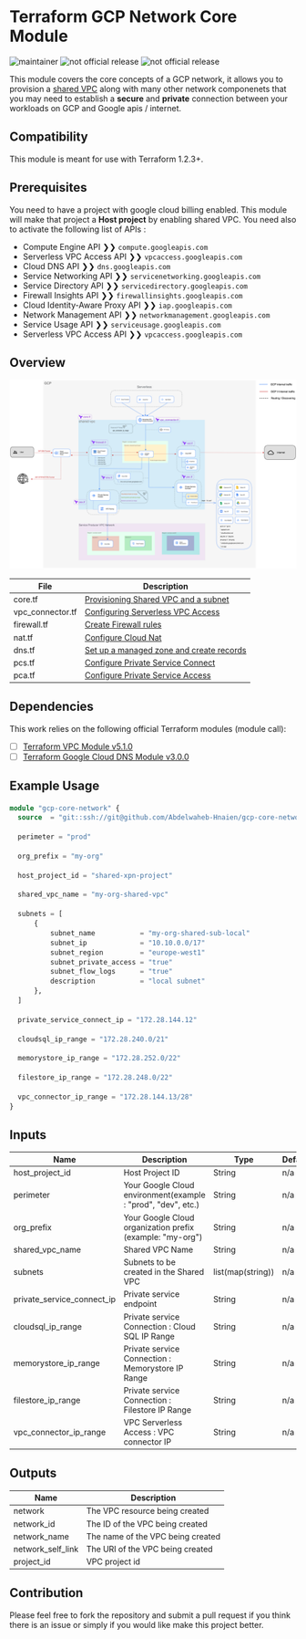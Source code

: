 # Terraform GCP Network Core Module


![maintainer](https://img.shields.io/badge/GCP-blue
) ![not official release](https://img.shields.io/badge/IaC-Terraform-blueviolet)
![not official release](https://img.shields.io/badge/release-not%20official-orange)

This module covers the core concepts of a GCP network, it allows you to provision a [shared VPC](https://cloud.google.com/vpc/docs/shared-vpc) along with many other network componenets that you may need to establish a **secure** and **private** connection between your workloads on GCP and Google apis / internet.

## Compatibility

This module is meant for use with Terraform 1.2.3+.

## Prerequisites

You need to have a project with google cloud billing enabled.
This module will make that project a **Host project** by enabling shared VPC. You need also to activate the following list of APIs :
- Compute Engine API ❯❯ `compute.googleapis.com`
- Serverless VPC Access API ❯❯ `vpcaccess.googleapis.com`
- Cloud DNS API ❯❯ `dns.googleapis.com`
- Service Networking API ❯❯ `servicenetworking.googleapis.com`
- Service Directory API ❯❯ `servicedirectory.googleapis.com`
- Firewall Insights API ❯❯ `firewallinsights.googleapis.com`
- Cloud Identity-Aware Proxy API ❯❯ `iap.googleapis.com`
- Network Management API ❯❯ `networkmanagement.googleapis.com`
- Service Usage API ❯❯ `serviceusage.googleapis.com`
- Serverless VPC Access API ❯❯ `vpcaccess.googleapis.com`

## Overview
![keyrus_vpc_network_archi_v2.png](doc/vpc_network_archi.png)

| File | Description  |
| --- | --- |
| core.tf     | [Provisioning Shared VPC and a subnet](https://cloud.google.com/vpc/docs/provisioning-shared-vpc) |
| vpc_connector.tf | [Configuring Serverless VPC Access](https://cloud.google.com/vpc/docs/configure-serverless-vpc-access)  |
| firewall.tf | [Create Firewall rules](https://cloud.google.com/vpc/docs/using-firewalls) |
| nat.tf | [Configure Cloud Nat](https://cloud.google.com/nat/docs/set-up-manage-network-address-translation) |
| dns.tf | [Set up a managed zone and create records](https://cloud.google.com/dns/docs/zones) |
| pcs.tf | [Configure Private Service Connect](https://cloud.google.com/vpc/docs/configure-private-service-connect-apis) |
| pca.tf | [Configure Private Service Access](https://cloud.google.com/vpc/docs/configure-private-services-access) |

## Dependencies
This work relies on the following official Terraform modules (module call):
- [ ] [Terraform VPC Module v5.1.0](https://github.com/terraform-google-modules/terraform-google-network/tree/v5.1.0/modules/vpc)
- [ ] [Terraform Google Cloud DNS Module v3.0.0](https://github.com/terraform-google-modules/terraform-google-cloud-dns/tree/v3.0.0)

## Example Usage
```terraform
module "gcp-core-network" {
  source  = "git::ssh://git@github.com/Abdelwaheb-Hnaien/gcp-core-network.git?ref=0.1.0"

  perimeter = "prod"

  org_prefix = "my-org"

  host_project_id = "shared-xpn-project"

  shared_vpc_name = "my-org-shared-vpc"

  subnets = [
      {
          subnet_name           = "my-org-shared-sub-local"
          subnet_ip             = "10.10.0.0/17"
          subnet_region         = "europe-west1"
          subnet_private_access = "true"
          subnet_flow_logs      = "true"
          description           = "local subnet"
      },
  ]

  private_service_connect_ip = "172.28.144.12"

  cloudsql_ip_range = "172.28.240.0/21"

  memorystore_ip_range = "172.28.252.0/22"

  filestore_ip_range = "172.28.248.0/22"

  vpc_connector_ip_range = "172.28.144.13/28"
}

```

## Inputs
| Name | Description  | Type | Default  | Required  |
| --- | --- | --- | --- | --- |
| host_project_id | Host Project ID | String | n/a | yes |
| perimeter | Your Google Cloud environment(example : "prod", "dev", etc.)  | String | n/a  | yes  |
| org_prefix | Your Google Cloud organization prefix (example: "my-org")  | String | n/a  | yes (at least one subnet)  |
| shared_vpc_name | Shared VPC Name  | String | n/a  | yes  |
| subnets | Subnets to be created in the Shared VPC  | list(map(string)) | n/a  | yes  |
| private_service_connect_ip | Private service endpoint  | String | n/a  | yes  |
| cloudsql_ip_range | Private service Connection : Cloud SQL IP Range  | String | n/a  | yes  |
| memorystore_ip_range | Private service Connection : Memorystore IP Range  | String | n/a  | yes  |
| filestore_ip_range | Private service Connection : Filestore IP Range  | String | n/a  | yes  |
| vpc_connector_ip_range | VPC Serverless Access : VPC connector IP | String | n/a  | yes  |

## Outputs
| Name | Description  |
| --- | --- |
network	| The VPC resource being created |
network_id |	The ID of the VPC being created |
network_name | The name of the VPC being created |
network_self_link	| The URI of the VPC being created |
project_id | VPC project id |

## Contribution
Please feel free to fork the repository and submit a pull request if you think there is an issue or simply if you would like make this project better.
